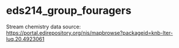 # eds214_group_fouragers

Stream chemistry data source: https://portal.edirepository.org/nis/mapbrowse?packageid=knb-lter-luq.20.4923061
